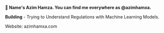 **👋 Name's Azim Hamza. You can find me everywhere as @azimhamxa.**

**Building** - Trying to Understand Regulations with Machine Learning Models.

Website: azimhamxa.com


